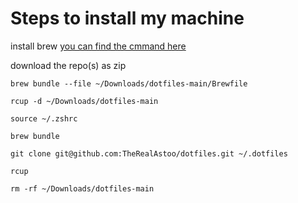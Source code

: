 # Steps to install my machine

install brew [you can find the cmmand here](https://brew.sh/)

download the repo(s) as zip

```shell
brew bundle --file ~/Downloads/dotfiles-main/Brewfile
```

```shell
rcup -d ~/Downloads/dotfiles-main
```

```shell
source ~/.zshrc
```

```shell
brew bundle
```

```shell
git clone git@github.com:TheRealAstoo/dotfiles.git ~/.dotfiles
```

```shell
rcup
```

```shell
rm -rf ~/Downloads/dotfiles-main
```
